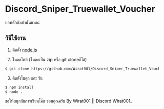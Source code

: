 # Discord_Sniper_Truewallet_Voucher
บอทดักอังเปานั้นแหละ

## วิธีใช้งาน

1. ติดตั้ง [node js](https://nodejs.org/en)

2. โหลดไฟล์ (โหลดเป็น zip หรือ git cloneก็ได้)

```bash
$ git clone https://github.com/Wirat001/Discord_Sniper_Truewallet_Voucher
```
3. ติดตั้งโมดุล และ รัน
```bash
$ npm install
$ node .
```

ขอให้สนุกกับการเขียนโค๊ต ขอบคุณครับ By Wirat001 || Discord Wirat001_

